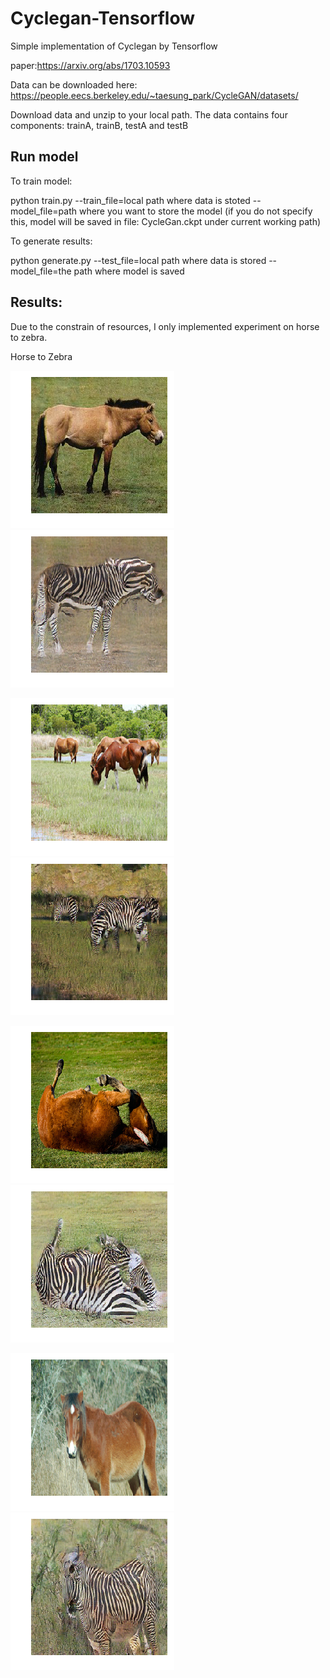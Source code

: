 # Cyclegan-Tensorflow
Simple implementation of Cyclegan by Tensorflow

paper:https://arxiv.org/abs/1703.10593

Data can be downloaded here: https://people.eecs.berkeley.edu/~taesung_park/CycleGAN/datasets/

Download data and unzip to your local path. The data contains four components: trainA, trainB, testA and testB

## Run model

To train model:

   python train.py --train_file=local path where data is stoted --model_file=path where you want to store the model (if you do not specify    this, model will be saved in file: CycleGan.ckpt under current working path)


To generate results:

   python generate.py --test_file=local path where data is stored --model_file=the path where model is saved
   
## Results:
 
 Due to the constrain of resources, I only implemented experiment on horse to zebra.
 
 Horse to Zebra
 
 ![img](https://github.com/WoshidaCaiB/Cyclegan-Tensorflow/blob/master/img/A1.png) ![img](https://github.com/WoshidaCaiB/Cyclegan-Tensorflow/blob/master/img/B1.png)
 
 ![img](https://github.com/WoshidaCaiB/Cyclegan-Tensorflow/blob/master/img/A4.png) ![img](https://github.com/WoshidaCaiB/Cyclegan-Tensorflow/blob/master/img/B4.png)
 
 ![img](https://github.com/WoshidaCaiB/Cyclegan-Tensorflow/blob/master/img/A6.png) ![img](https://github.com/WoshidaCaiB/Cyclegan-Tensorflow/blob/master/img/B6.png)
 
 ![img](https://github.com/WoshidaCaiB/Cyclegan-Tensorflow/blob/master/img/A7.png) ![img](https://github.com/WoshidaCaiB/Cyclegan-Tensorflow/blob/master/img/B7.png)
 
